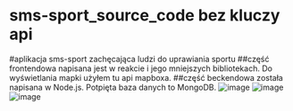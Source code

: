 # sms-sport_source_code bez kluczy api
#aplikacja sms-sport zachęcająca ludzi do uprawiania sportu
##część frontendowa napisana jest w reakcie i jego mniejszych bibliotekach. Do wyświetlania mapki użyłem tu api mapboxa.
##część beckendowa została napisana w Node.js. Potpięta baza danych to MongoDB.
![image](https://github.com/user-attachments/assets/b11afaad-2920-4009-ad6b-8c73f985c0c6)
![image](https://github.com/user-attachments/assets/f5eb70c7-be45-4f8a-aab9-d95b0979efb2)
![image](https://github.com/user-attachments/assets/968ede33-8cc8-48b3-ae83-a5d67a9b8bbb)


